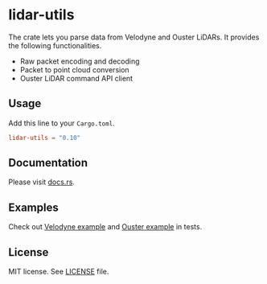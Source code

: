 # lidar-utils

The crate lets you parse data from Velodyne and Ouster LiDARs. It provides the following functionalities.

- Raw packet encoding and decoding
- Packet to point cloud conversion
- Ouster LiDAR command API client

## Usage

Add this line to your `Cargo.toml`.

```toml
lidar-utils = "0.10"
```

## Documentation

Please visit [docs.rs](https://docs.rs/lidar-utils/).

## Examples

Check out [Velodyne example](tests/velodyne.rs) and [Ouster example](tests/ouster.rs) in tests.

## License

MIT license. See [LICENSE](LICENSE) file.
